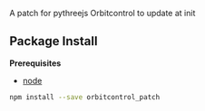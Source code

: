 A patch for pythreejs Orbitcontrol to update at init

Package Install
---------------

**Prerequisites**
- [node](http://nodejs.org/)

```bash
npm install --save orbitcontrol_patch
```
